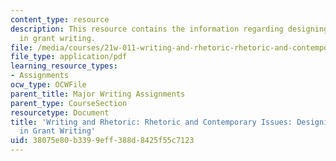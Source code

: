 ```yaml
---
content_type: resource
description: This resource contains the information regarding designing evaluations
  in grant writing.
file: /media/courses/21w-011-writing-and-rhetoric-rhetoric-and-contemporary-issues-fall-2015/38075e80b3399eff388d8425f55c7123_MIT21W_011F15_designing.pdf
file_type: application/pdf
learning_resource_types:
- Assignments
ocw_type: OCWFile
parent_title: Major Writing Assignments
parent_type: CourseSection
resourcetype: Document
title: 'Writing and Rhetoric: Rhetoric and Contemporary Issues: Designing Evaluations
  in Grant Writing'
uid: 38075e80-b339-9eff-388d-8425f55c7123
---
```

